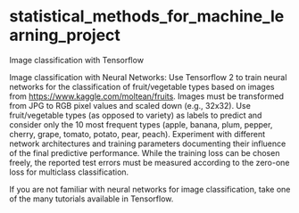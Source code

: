 # statistical_methods_for_machine_learning_project
Image classification with Tensorflow

Image classification with Neural Networks: Use Tensorflow 2 to train neural networks for the classification of fruit/vegetable types based on images from https://www.kaggle.com/moltean/fruits. Images must be transformed from JPG to RGB pixel values and scaled down (e.g., 32x32). Use fruit/vegetable types (as opposed to variety) as labels to predict and consider only the 10 most frequent types (apple, banana, plum, pepper, cherry, grape, tomato, potato, pear, peach). Experiment with different network architectures and training parameters documenting their influence of the final predictive performance. While the training loss can be chosen freely, the reported test errors must be measured according to the zero-one loss for multiclass classification.

If you are not familiar with neural networks for image classification, take one of the many tutorials available in Tensorflow.
